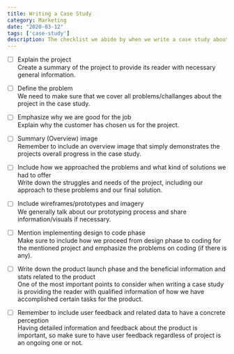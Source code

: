 ```yaml
---
title: Writing a Case Study
category: Marketing
date: "2020-03-12"
tags: ['case-study']
description: The checklist we abide by when we write a case study about a new project.
---
```

-  [ ] Explain the project  
Create a summary of the project to provide its reader with necessary general information.

-  [ ] Define the problem  
We need to make sure that we cover all problems/challanges about the project in the case study.  

-  [ ]  Emphasize why we are good for the job  
Explain why the customer has chosen us for the project.  

-  [ ]  Summary (Overview) image  
Remember to include an overview image that simply demonstrates the projects overall progress in the case study.  

-  [ ]  Include how we approached the problems and what kind of solutions we had to offer  
Write down the struggles and needs of the project, including our approach to these problems and our final solution.  

-  [ ]  Include wireframes/prototypes and imagery  
We generally talk about our prototyping process and share information/visuals if necessary.  

-  [ ]  Mention implementing design to code phase  
Make sure to include how we proceed from design phase to coding for the mentioned project and emphasize the problems on coding (if there is any).  

-  [ ]  Write down the product launch phase and the beneficial information and stats related to the product  
One of the most important points to consider when writing a case study is providing the reader with qualified information of how we have accomplished certain tasks for the product.  

-  [ ]  Remember to include user feedback and related data to have a concrete perception  
Having detailed information and feedback about the product is important, so make sure to have user feedback regardless of project is an ongoing one or not.  
